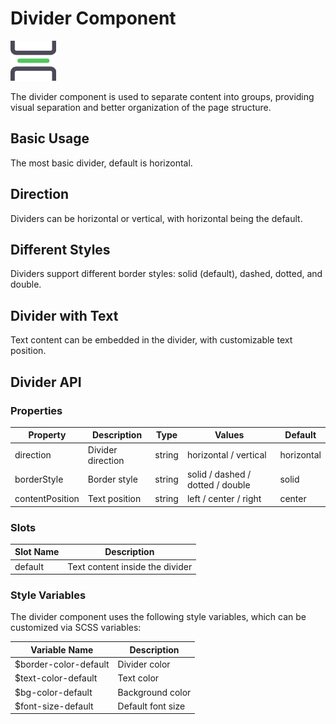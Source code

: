 # Divider Component

![Divider Component](/components/divider.png)

The divider component is used to separate content into groups, providing visual separation and better organization of the page structure.

## Basic Usage

The most basic divider, default is horizontal.

<demo component-name="divider" examples="basic"></demo>

## Direction

Dividers can be horizontal or vertical, with horizontal being the default.

<demo component-name="divider" examples="direction"></demo>

## Different Styles

Dividers support different border styles: solid (default), dashed, dotted, and double.

<demo component-name="divider" examples="style"></demo>

## Divider with Text

Text content can be embedded in the divider, with customizable text position.

<demo component-name="divider" examples="with-text"></demo>

## Divider API

### Properties

| Property        | Description      | Type   | Values                              | Default    |
| --------------- | ---------------- | ------ | ----------------------------------- | ---------- |
| direction       | Divider direction | string | horizontal / vertical               | horizontal |
| borderStyle     | Border style     | string | solid / dashed / dotted / double    | solid      |
| contentPosition | Text position    | string | left / center / right               | center     |

### Slots

| Slot Name | Description           |
| --------- | --------------------- |
| default   | Text content inside the divider |

### Style Variables

The divider component uses the following style variables, which can be customized via SCSS variables:

| Variable Name        | Description        |
| -------------------- | ------------------ |
| $border-color-default | Divider color      |
| $text-color-default  | Text color         |
| $bg-color-default    | Background color   |
| $font-size-default   | Default font size  | 
